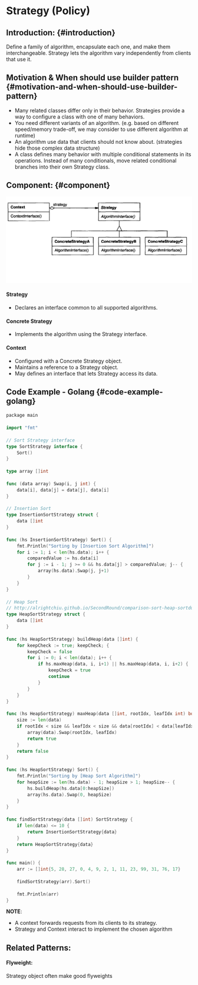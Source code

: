 # Strategy \(Policy\)

## Introduction: {#introduction}

​Define a family of algorithm, encapsulate each one, and make them interchangeable. Strategy lets the algorithm vary independently from clients that use it.

## Motivation & When should use builder pattern {#motivation-and-when-should-use-builder-pattern}

* ​Many related classes differ only in their behavior. Strategies provide a way to configure a class with one of many behaviors.
* You need different variants of an algorithm. \(e.g. based on different speed/memory trade-off, we may consider to use different algorithm at runtime\)
* An algorithm use data that clients should not know about. \(strategies hide those complex data structure\)
* A class defines many behavior with multiple conditional statements in its operations. Instead of many conditionals, move related conditional branches into their own Strategy class.

## Component:​ {#component}

![](../.gitbook/assets/image%20%284%29.png)

#### Strategy

* Declares an interface common to all supported algorithms.

#### Concrete Strategy

* Implements the algorithm using the Strategy interface.

#### Context

* Configured with a Concrete Strategy object.
* Maintains a reference to a Strategy object.
* May defines an interface that lets Strategy access its data.

## Code Example - Golang {#code-example-golang}

```go
​​package main

import "fmt"

// Sort Strategy interface
type SortStrategy interface {
	Sort()
}

type array []int

func (data array) Swap(i, j int) {
	data[i], data[j] = data[j], data[i]
}

// Insertion Sort
type InsertionSortStrategy struct {
	data []int
}

func (hs InsertionSortStrategy) Sort() {
	fmt.Println("Sorting by [Insertion Sort Algorithm]")
	for i := 1; i < len(hs.data); i++ {
		comparedValue := hs.data[i]
		for j := i - 1; j >= 0 && hs.data[j] > comparedValue; j-- {
			array(hs.data).Swap(j, j+1)
		}
	}
}

// Heap Sort
// http://alrightchiu.github.io/SecondRound/comparison-sort-heap-sortdui-ji-pai-xu-fa.html
type HeapSortStrategy struct {
	data []int
}

func (hs HeapSortStrategy) buildHeap(data []int) {
	for keepCheck := true; keepCheck; {
		keepCheck = false
		for i := 0; i < len(data); i++ {
			if hs.maxHeap(data, i, i+1) || hs.maxHeap(data, i, i+2) {
				keepCheck = true
				continue
			}
		}
	}
}

func (hs HeapSortStrategy) maxHeap(data []int, rootIdx, leafIdx int) bool {
	size := len(data)
	if rootIdx < size && leafIdx < size && data[rootIdx] < data[leafIdx] {
		array(data).Swap(rootIdx, leafIdx)
		return true
	}
	return false
}

func (hs HeapSortStrategy) Sort() {
	fmt.Println("Sorting by [Heap Sort Algorithm]")
	for heapSize := len(hs.data) - 1; heapSize > 1; heapSize-- {
		hs.buildHeap(hs.data[0:heapSize])
		array(hs.data).Swap(0, heapSize)
	}
}

func findSortStrategy(data []int) SortStrategy {
	if len(data) <= 10 {
		return InsertionSortStrategy{data}
	}
	return HeapSortStrategy{data}
}

func main() {
	arr := []int{5, 28, 27, 0, 4, 9, 2, 1, 11, 23, 99, 31, 76, 17}

	findSortStrategy(arr).Sort()

	fmt.Println(arr)
}

```

**NOTE**:

* A context forwards requests from its clients to its strategy.​
* Strategy and Context interact to implement the chosen algorithm

## ​Related Patterns:

#### Flyweight:

Strategy object often make good flyweights

​

​

​

